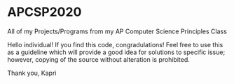 # APCSP2020
All of my Projects/Programs from my AP Computer Science Principles Class

Hello individual! If you find this code, congradulations! Feel free to use this as a guideline which will provide a good idea for solutions to specific issue; however, copying of the source without alteration is prohibited. 

Thank you, Kapri
